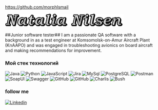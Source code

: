 https://github.com/morphIsmail

![](<https://github.com/natalianilsen1957/natalianilsen1957/blob/main/assets/text%20(1).gif>)

##Junior software tester##
I am a passionate QA software with a background in as a test engineer at Komsomolsk-on-Amur Aircraft Plant (KnAAPO) and was engaged in troubleshooting avionics on board aircraft and making recommendations for improvement.

### Мой стек технологий

![Java](https://img.shields.io/badge/-Java-090909?style=for-the-badge&logo=flutter&logoColor=47C5FB)
![Python](https://img.shields.io/badge/-Python-090909?style=for-the-badge&logo=Python&logoColor=47C5FB)
![JavaScript](https://img.shields.io/badge/-JavaScript-090909?style=for-the-badge&logo=JavaScript&logoColor=47C5FB)
![Jira](https://img.shields.io/badge/-Jira-090909?style=for-the-badge&logo=Jira&logoColor=47C5FB)
![MySql](https://img.shields.io/badge/-MySql-090909?style=for-the-badge&logo=MySql&logoColor=47C5FB)
![PostgreSQL](https://img.shields.io/badge/-PostgreSQL-090909?style=for-the-badge&logo=PostgreSQL&logoColor=47C5FB)
![Postman](https://img.shields.io/badge/-Postman-090909?style=for-the-badge&logo=Postman&logoColor=47C5FB)
![SoapUI](https://img.shields.io/badge/-SoapUI-090909?style=for-the-badge&logo=SoapUI&logoColor=47C5FB)
![Swagger](https://img.shields.io/badge/-Swagger-090909?style=for-the-badge&logo=Swagger&logoColor=47C5FB)
![GitHub](https://img.shields.io/badge/-Git-090909?style=for-the-badge&logo=Git&logoColor=47C5FB)
![GitHub](https://img.shields.io/badge/GitHub-090909?style=for-the-badge&logo=Git&logoColor=47C5FB)
![Charlis](https://img.shields.io/badge/-Charlis-090909?style=for-the-badge&logo=Flutter&logoColor=47C5FB)
![Bush](https://img.shields.io/badge/-Bush-090909?style=for-the-badge&logo=flutter&logoColor=47C5FB)

### follow me

[![Linkedin](https://img.shields.io/badge/-Linkedin-090909?style=for-the-badge&logo=flutter&Linkedin=47C5FB)](https://www.linkedin.com/in/natalia-nilsen-220268250)
